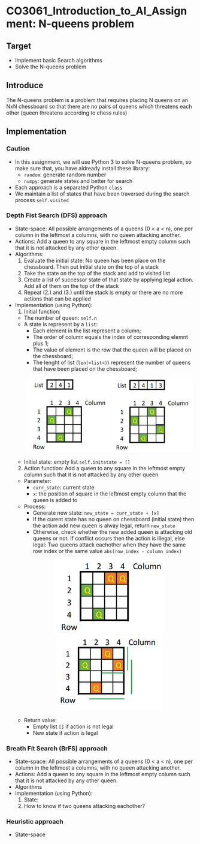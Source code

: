 # CO3061_Introduction_to_AI_Assignment: N-queens problem
## Target
- Implement basic Search algorithms
- Solve the N-queens problem
## Introduce
The N-queens problem is a problem that requires placing N queens on an NxN chessboard so that there are no pairs of queens which threatens each other (queen threatens according to chess rules)
## Implementation
### Caution
- In this assignment, we will use Python 3 to solve N-queens problem, so make sure that, you have aldready install these library: 
  + ```random```: generate random number
  + ```numpy```: generate states and better for search
- Each approach is a separated Python ```class```
- We maintain a list of states that have been traversed during the search process ```self.visited```
### Depth Fist Search (DFS) approach
- State-space: All possible arrangements of a queens (0 < a < n), one per column in the leftmost a columns, with no queen attacking another.
- Actions: Add a queen to any square in the leftmost empty column such that it is not attacked by any other queen.
- Algorithms:
  1. Evaluate the initial state: No queen has been place on the chessboard. Then put initial state on the top of a stack
  2. Take the state on the top of the stack and add to visited list
  3. Create a list of successor state of that state by applying legal action. Add all of them on the top of the stack
  4. Repeat (2.) and (3.) until the stack is empty or there are no more actions that can be applied 
- Implementation (using Python):
  1. Initial function:
    + The number of queen: ```self.n```
    + A state is represent by a ```list```:
       * Each element in the list represent a column;
       * The order of column equals the index of corresponding elemnt plus 1;
       * The value of element is the row that the queen will be placed on the chessboard; 
       * The lenght of list (```len(<list>)```) represent the number of queens that have been placed on the chessboard; 
        <p align="center">
          <img src="./img/pic1.png" height="200">
          <img src="./img/pic2.png" height="200">
        </p>
    + Initial state: empty list ```self.initstate = []```
  2. Action function: Add a queen to any square in the leftmost empty column such that it is not attacked by any other queen
    + Parameter:
        * ```curr_state```: current state
        * ```x```: the position of square in the leftmost empty column that the queen is added to
    + Process:
        * Generate new state: ```new_state = curr_state + [x]```
        * If the curent state has no queen on chessboard (initial state) then the action add new queen is alway legal, return ```new_state```
        * Otherwise, check whether the new added queen is attacking old queens or not. If conflict occurs then the action is illegal, else legal: Two queens attack eachother when they have the same row index or the same value ```abs(row_index - column_index)```
        <p align="center">
          <img src="./img/pic3.png" height="200">
          <img src="./img/pic4.png" height="200">
        </p>
    + Return value:
        * Empty list ```[]``` if action is not legal
        * New state if action is legal
### Breath Fít Search (BrFS) approach
- State-space: All possible arrangements of a queens (0 < a < n), one per column in the leftmost a columns, with no queen attacking another.
- Actions: Add a queen to any square in the leftmost empty column such that it is not attacked by any other queen.
- Algorithms
- Implementation (using Python):
  1. State:
  2. How to know if two queens attacking eachother?
### Heuristic approach
- State-space
